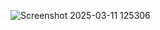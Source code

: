 ![Screenshot 2025-03-11 125306](https://github.com/user-attachments/assets/dd6d3288-46ad-40c2-bd72-8a468bf36116)

